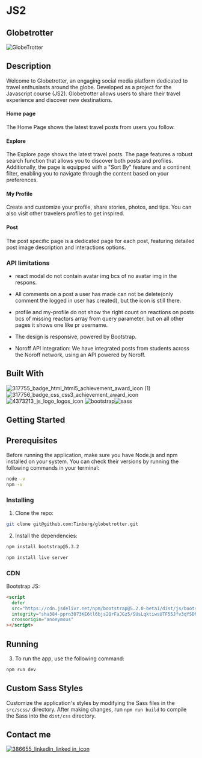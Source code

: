# JS2
## Globetrotter 
![GlobeTrotter](https://github.com/Tinberg/globetrotter/assets/126072224/a931d9c6-11fc-4d9f-98ff-8c55ba8a7725)

## Description

Welcome to Globetrotter, an engaging social media platform dedicated to travel enthusiasts around the globe. Developed as a project for the Javascript course (JS2). Globetrotter allows users to share their travel experience and discover new destinations. 

#### Home page
The Home Page shows the latest travel posts from users you follow.

#### Explore
The Explore page shows the latest travel posts. The page features a robust search function that allows you to discover both posts and profiles. Additionally, the page is equipped with a "Sort By" feature and a continent filter, enabling you to navigate through the content based on your preferences.

#### My Profile
Create and customize your profile, share stories, photos, and tips. You can also visit other travelers profiles to get inspired.

#### Post
The post specific page is a dedicated page for each post, featuring detailed post image description and interactions options.


### API limitations 
- react modal do not contain avatar img bcs of no avatar img in the respons.
- All comments on a post a user has made can not be delete(only comment the logged in user has created), but the icon is still there.
- profile and my-profile do not show the right count on reactions on posts bcs of missing reactors array from query parameter. but on all other pages it shows one like pr username. 

- The design is responsive, powered by Bootstrap.
- Noroff API integration: We have integrated posts from students across the Noroff network, using an API powered by Noroff.

## Built With 

![317755_badge_html_html5_achievement_award_icon (1)](https://github.com/Tinberg/Rainydays/assets/126072224/38fa6731-648a-4696-a360-2333939feb36)  ![317756_badge_css_css3_achievement_award_icon](https://github.com/Tinberg/Rainydays/assets/126072224/1f673d3c-9820-481f-9610-3d22010c8359) 
![4373213_js_logo_logos_icon](https://github.com/Tinberg/Rainydays/assets/126072224/d877fa5d-c0f7-4dd0-beab-cca0b7c02da5) ![bootstrap](https://github.com/Tinberg/css-frameworks-ca/assets/126072224/c9dd8196-af4b-440e-847a-d43f5b1f17fb)![sass](https://github.com/Tinberg/css-frameworks-ca/assets/126072224/f0fd1e63-9e5a-4b43-a038-df57a4136287)

## Getting Started

## Prerequisites

Before running the application, make sure you have Node.js and npm installed on your system. You can check their versions by running the following commands in your terminal:

```bash
node -v
npm -v
```

### Installing

1. Clone the repo:

```bash
git clone git@github.com:Tinberg/globetrotter.git
```
2. Install the dependencies:

```bash
npm install bootstrap@5.3.2

```

```bash
npm install live server

```
### CDN
Bootstrap JS:
```html
<script
  defer
  src="https://cdn.jsdelivr.net/npm/bootstrap@5.2.0-beta1/dist/js/bootstrap.bundle.min.js"
  integrity="sha384-pprn3073KE6tl6bjs2QrFaJGz5/SUsLqktiwsUTF55Jfv3qYSDhgCecCxMW52nD2"
  crossorigin="anonymous"
></script>
```
## Running

3. To run the app, use the following command:

```bash
npm run dev

```
## Custom Sass Styles

Customize the application's styles by modifying the Sass files in the `src/scss/` directory. After making changes, run `npm run build` to compile the Sass into the `dist/css` directory.

## Contact me

[![386655_linkedin_linked in_icon](https://github.com/Tinberg/Rainydays/assets/126072224/ec1dfc29-cc5c-4c56-90c0-7c4b4808ba1c)](https://www.linkedin.com/in/mathias-tinberg-a13147113/)
